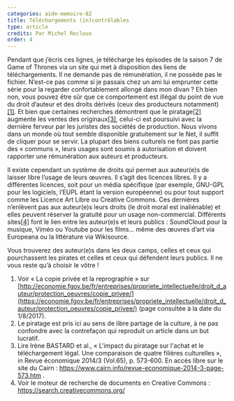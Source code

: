 ```yaml
---
categories: aide-memoire-82
title: Téléchargements (in)contrôlables
type: article
credits: Par Michel Recloux
order: 4
---
```

Pendant que j’écris ces lignes, je télécharge les épisodes de la saison 7 de Game of Thrones via un site qui met à disposition des liens de téléchargements. Il ne demande pas de rémunération, il ne possède pas le fichier. N’est-ce pas comme si je passais chez un ami lui emprunter cette série pour la regarder confortablement allongé dans mon divan ? Eh bien non, vous pouvez être sûr que ce comportement est illégal du point de vue du droit d’auteur et des droits dérivés (ceux des producteurs notamment)[[1]](#footnote-1). Et bien que certaines recherches démontrent que le piratage[[2]](#footnote-2) augmente les ventes des originaux[[3]](#footnote-3), celui-ci est poursuivi avec la dernière ferveur par les juristes des sociétés de production. Nous vivons dans un monde où tout semble disponible gratuitement sur le Net, il suffit de cliquer pour se servir. La plupart des biens culturels ne font pas partie des « communs », leurs usages sont soumis à autorisation et doivent rapporter une rémunération aux auteurs et producteurs.

Il existe cependant un système de droits qui permet aux auteur(e)s de laisser libre l’usage de leurs œuvres. Il s’agit des licences libres. Il y a différentes licences, soit pour un média spécifique (par exemple, GNU-GPL pour les logiciels, l’EUPL étant la version européenne) ou pour tout support comme les Licence Art Libre ou Creative Commons. Ces dernières n’enlèvent pas aux auteur(e)s leurs droits (le droit moral est inaliénable) et elles peuvent réserver la gratuité pour un usage non-commercial. Différents sites[[4]](#footnote-4) font le lien entre les auteur(e)s et leurs publics : SoundCloud pour la musique, Viméo ou Youtube pour les films... même des œuvres d’art via Europeana ou la littérature via Wikisource.



Vous trouverez des auteur(e)s dans les deux camps, celles et ceux qui pourchassent les pirates et celles et ceux qui défendent leurs publics. Il ne vous reste qu’à choisir le vôtre !



1.  Voir « La copie privée et la reprographie » sur [http://economie.fgov.be/fr/entreprises/propriete_intellectuelle/droit_d_auteur/protection_oeuvres/copie_privee/](https://economie.fgov.be/fr/entreprises/propriete_intellectuelle/droit_d_auteur/protection_oeuvres/copie_privee/) (page consultée à la date du 1/8/2017).
2. Le piratage est pris ici au sens de libre partage de la culture, à ne pas confondre avec la contrefaçon qui reproduit un article dans un but lucratif.
3. Lire Irène BASTARD et al., « L'impact du piratage sur l'achat et le téléchargement légal. Une comparaison de quatre filières culturelles », in Revue économique 2014/3 (Vol.65), p. 573-600. En accès libre sur le site du Cairn : <https://www.cairn.info/revue-economique-2014-3-page-573.htm> .
4. Voir le moteur de recherche de documents en Creative Commons : <https://search.creativecommons.org/>
